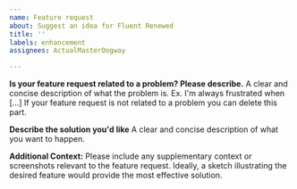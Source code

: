 ```yaml
---
name: Feature request
about: Suggest an idea for Fluent Renewed
title: ''
labels: enhancement
assignees: ActualMasterOogway

---
```


**Is your feature request related to a problem? Please describe.**
A clear and concise description of what the problem is. Ex. I'm always frustrated when [...]
If your feature request is not related to a problem you can delete this part.

**Describe the solution you'd like**
A clear and concise description of what you want to happen.

**Additional Context:**
Please include any supplementary context or screenshots relevant to the feature request. Ideally, a sketch illustrating the desired feature would provide the most effective solution.
